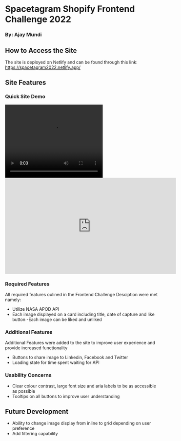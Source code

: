 # Spacetagram Shopify Frontend Challenge 2022

### By: Ajay Mundi

## How to Access the Site

The site is deployed on Netlify and can be found through this link: https://spacetagram2022.netlify.app/

## Site Features

### Quick Site Demo

<video width="320" height="240" controls>
  <source src="https://www.youtube.com/watch?v=c6as7jCp68I" type="video/mp4">
</video>

<iframe width="560" height="315"
src="https://www.youtube.com/watch?v=c6as7jCp68I" 
frameborder="0" 
allow="accelerometer; autoplay; encrypted-media; gyroscope; picture-in-picture" 
allowfullscreen></iframe>

### Required Features

All required features oulined in the Frontend Challenge Desciption were met namely:

- Utilize NASA APOD API
- Each image displayed on a card including title, date of capture and like button
  -Each image can be liked and unliked

### Additional Features

Additional Features were added to the site to improve user experience and provide increased functionality

- Buttons to share image to Linkedin, Facebook and Twitter
- Loading state for time spent waiting for API

### Usability Concerns

- Clear colour contrast, large font size and aria labels to be as accessible as possible
- Tooltips on all buttons to improve user understanding

## Future Development

- Ability to change image display from inline to grid depending on user preference
- Add filtering capability

